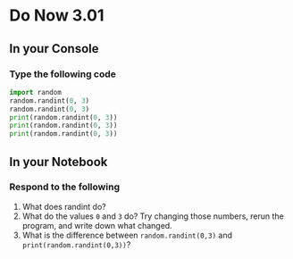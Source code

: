 # Do Now 3.01

## In your Console

### Type the following code

```python
import random
random.randint(0, 3)
random.randint(0, 3)
print(random.randint(0, 3))
print(random.randint(0, 3))
print(random.randint(0, 3))
```

## In your Notebook

### Respond to the following

1. What does randint do?
2. What do the values `0` and `3` do? Try changing those numbers, rerun the program, and write down what changed.
3. What is the difference between `random.randint(0,3)` and `print(random.randint(0,3))`?
